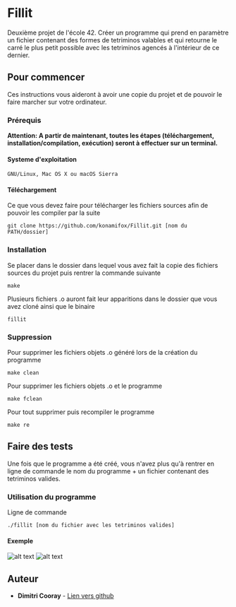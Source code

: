 # Fillit

Deuxième projet de l'école 42. Créer un programme qui prend en paramètre un fichier contenant des formes de tetriminos 
valables et qui retourne le carré le plus petit possible avec les tetriminos agencés à l'intérieur de ce dernier.

## Pour commencer

Ces instructions vous aideront à avoir une copie du projet et de pouvoir le faire marcher sur votre ordinateur.

### Prérequis

**Attention: A partir de maintenant, toutes les étapes (téléchargement, installation/compilation, exécution) seront à effectuer sur un terminal.**

#### Systeme d'exploitation

```
GNU/Linux, Mac OS X ou macOS Sierra
```

#### Téléchargement
Ce que vous devez faire pour télécharger les fichiers sources afin de pouvoir les compiler par la suite

```
git clone https://github.com/konamifox/Fillit.git [nom du PATH/dossier]
```

### Installation

Se placer dans le dossier dans lequel vous avez fait la copie des fichiers sources du projet puis rentrer la commande suivante

```
make
```
Plusieurs fichiers .o auront fait leur apparitions dans le dossier que vous avez cloné ainsi que le binaire

```
fillit
```
### Suppression

Pour supprimer les fichiers objets .o généré lors de la création du programme

```
make clean
```

Pour supprimer les fichiers objets .o et le programme

```
make fclean
```

Pour tout supprimer puis recompiler le programme

```
make re
```

## Faire des tests

Une fois que le programme a été créé, vous n'avez plus qu'à rentrer en ligne de commande le nom du programme + un fichier 
contenant des tetriminos valides.

### Utilisation du programme

Ligne de commande

```
./fillit [nom du fichier avec les tetriminos valides]
```

#### Exemple
![alt text](https://raw.githubusercontent.com/konamifox/photo/master/photo_test.jpeg?token=AT6ePLdyDWRdumIfA3G4WJ4yxZEdUQvnks5acdSfwA%3D%3D)
![alt text](https://raw.githubusercontent.com/konamifox/photo/master/photo_fillit.jpeg?token=AT6ePJCvWGLdFVn0s8ZSIKsoj5WQt_7eks5acdRtwA%3D%3D)

## Auteur

* **Dimitri Cooray** - [Lien vers github](https://github.com/konamifox)
